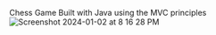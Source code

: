 Chess Game Built with Java using the MVC principles
![Screenshot 2024-01-02 at 8 16 28 PM](https://github.com/suneepathangay/Chess/assets/54627529/d6d40033-5f6b-49db-908a-f80c1657190c)
